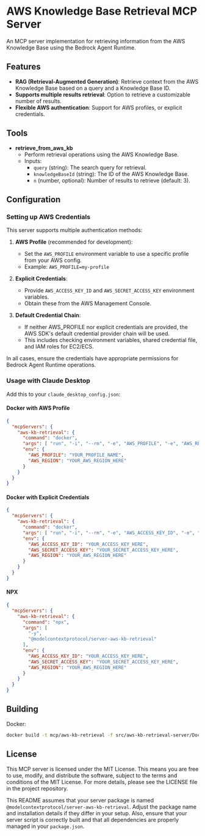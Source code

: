 # AWS Knowledge Base Retrieval MCP Server

An MCP server implementation for retrieving information from the AWS Knowledge Base using the Bedrock Agent Runtime.

## Features

- **RAG (Retrieval-Augmented Generation)**: Retrieve context from the AWS Knowledge Base based on a query and a Knowledge Base ID.
- **Supports multiple results retrieval**: Option to retrieve a customizable number of results.
- **Flexible AWS authentication**: Support for AWS profiles, or explicit credentials.

## Tools

- **retrieve_from_aws_kb**
  - Perform retrieval operations using the AWS Knowledge Base.
  - Inputs:
    - `query` (string): The search query for retrieval.
    - `knowledgeBaseId` (string): The ID of the AWS Knowledge Base.
    - `n` (number, optional): Number of results to retrieve (default: 3).

## Configuration

### Setting up AWS Credentials

This server supports multiple authentication methods:

1. **AWS Profile** (recommended for development):
   - Set the `AWS_PROFILE` environment variable to use a specific profile from your AWS config.
   - Example: `AWS_PROFILE=my-profile`

2. **Explicit Credentials**:
   - Provide `AWS_ACCESS_KEY_ID` and `AWS_SECRET_ACCESS_KEY` environment variables.
   - Obtain these from the AWS Management Console.

3. **Default Credential Chain**:
   - If neither AWS_PROFILE nor explicit credentials are provided, the AWS SDK's default credential provider chain will be used.
   - This includes checking environment variables, shared credential file, and IAM roles for EC2/ECS.

In all cases, ensure the credentials have appropriate permissions for Bedrock Agent Runtime operations.

### Usage with Claude Desktop

Add this to your `claude_desktop_config.json`:

#### Docker with AWS Profile

```json
{
  "mcpServers": {
    "aws-kb-retrieval": {
      "command": "docker",
      "args": [ "run", "-i", "--rm", "-e", "AWS_PROFILE", "-e", "AWS_REGION", "-v", "${HOME}/.aws:/root/.aws", "mcp/aws-kb-retrieval-server" ],
      "env": {
        "AWS_PROFILE": "YOUR_PROFILE_NAME",
        "AWS_REGION": "YOUR_AWS_REGION_HERE"
      }
    }
  }
}
```

#### Docker with Explicit Credentials

```json
{
  "mcpServers": {
    "aws-kb-retrieval": {
      "command": "docker",
      "args": [ "run", "-i", "--rm", "-e", "AWS_ACCESS_KEY_ID", "-e", "AWS_SECRET_ACCESS_KEY", "-e", "AWS_REGION", "mcp/aws-kb-retrieval-server" ],
      "env": {
        "AWS_ACCESS_KEY_ID": "YOUR_ACCESS_KEY_HERE",
        "AWS_SECRET_ACCESS_KEY": "YOUR_SECRET_ACCESS_KEY_HERE",
        "AWS_REGION": "YOUR_AWS_REGION_HERE"
      }
    }
  }
}
```

#### NPX

```json
{
  "mcpServers": {
    "aws-kb-retrieval": {
      "command": "npx",
      "args": [
        "-y",
        "@modelcontextprotocol/server-aws-kb-retrieval"
      ],
      "env": {
        "AWS_ACCESS_KEY_ID": "YOUR_ACCESS_KEY_HERE",
        "AWS_SECRET_ACCESS_KEY": "YOUR_SECRET_ACCESS_KEY_HERE",
        "AWS_REGION": "YOUR_AWS_REGION_HERE"
      }
    }
  }
}
```

## Building

Docker: 

```sh
docker build -t mcp/aws-kb-retrieval -f src/aws-kb-retrieval-server/Dockerfile . 
```

## License

This MCP server is licensed under the MIT License. This means you are free to use, modify, and distribute the software, subject to the terms and conditions of the MIT License. For more details, please see the LICENSE file in the project repository.

This README assumes that your server package is named `@modelcontextprotocol/server-aws-kb-retrieval`. Adjust the package name and installation details if they differ in your setup. Also, ensure that your server script is correctly built and that all dependencies are properly managed in your `package.json`.
